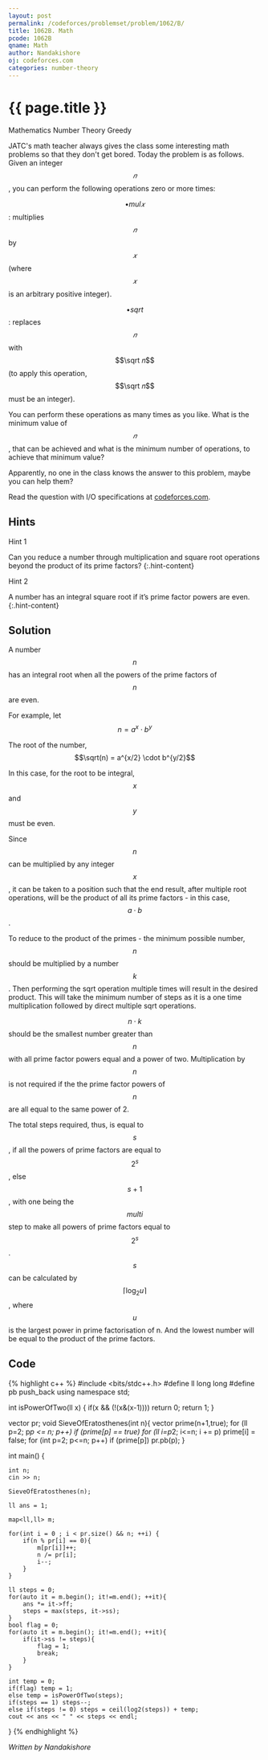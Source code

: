 ```yaml
---
layout: post
permalink: /codeforces/problemset/problem/1062/B/
title: 1062B. Math
pcode: 1062B
qname: Math
author: Nandakishore
oj: codeforces.com
categories: number-theory
---
```


{{ page.title }}
================

<span class="tag-boxed">Mathematics</span>
<span class="tag-boxed">Number Theory</span>
<span class="tag-boxed">Greedy</span>

JATC's math teacher always gives the class some interesting math problems so that they don't get bored. Today the problem is as follows. Given an integer $$𝑛$$, you can perform the following operations zero or more times:

$$\bullet mul 𝑥$$: multiplies $$𝑛$$ by $$𝑥$$ (where $$𝑥$$ is an arbitrary positive integer).

$$\bullet sqrt$$: replaces $$𝑛$$ with $$\sqrt 𝑛$$ (to apply this operation, $$\sqrt 𝑛$$ must be an integer). 

You can perform these operations as many times as you like. What is the minimum value of $$𝑛$$, that can be achieved and what is the minimum number of operations, to achieve that minimum value?

Apparently, no one in the class knows the answer to this problem, maybe you can help them?

Read the question with I/O specifications at [codeforces.com](https://codeforces.com/problemset/problem/1062/B/).

Hints
-----

<a class="hint-button">Hint 1</a>

Can you reduce a number through multiplication and square root operations beyond the product of its prime factors?
{:.hint-content}

<a class="hint-button">Hint 2</a>

A number has an integral square root if it’s prime factor powers are even.
{:.hint-content}

Solution
--------

A number $$n$$ has an integral root when all the powers of the prime factors of $$n$$ are even. 

For example, let $$n = a^{x} \cdot b^{y}$$

The root of the number, $$\sqrt(n) = a^{x/2} \cdot b^{y/2}$$

In this case, for the root to be integral, $$x$$ and $$y$$ must be even.

Since $$n$$ can be multiplied by any integer $$x$$, it can be taken to a position such that the end result, after multiple root operations, will be the product of all its prime factors - in this case, $$a \cdot b$$.

To reduce to the product of the primes - the minimum possible number, $$n$$ should be multiplied  by a number $$k$$. Then performing the sqrt operation multiple times will result in the desired product. This will take the minimum number of steps as it is a one time multiplication followed by direct multiple sqrt operations.

$$n \cdot k$$ should be the smallest number greater than $$n$$ with all prime factor powers equal and a power of two. Multiplication by $$n$$ is not required if the the prime factor powers of $$n$$ are all equal to the same power of 2.

The total steps required, thus, is equal to $$s$$, if all the powers of prime factors are equal to $$2^{s}$$, else $$s + 1$$, with one being the $$multi$$ step to make all powers of prime factors equal to $$2^{s}$$. $$s$$ can be calculated by $$\lceil \log_2 u \rceil$$, where $$u$$ is the largest power in prime factorisation of n. And the lowest number will be equal to the product of the prime factors.

Code
----

{% highlight c++ %}
#include <bits/stdc++.h>
#define ll long long
#define pb push_back
using namespace std;

int isPowerOfTwo(ll x) {
    if(x && (!(x&(x-1)))) return 0;
    return 1;
} 

vector<int> pr;
void SieveOfEratosthenes(int n){
    vector<bool> prime(n+1,true);
    for (ll p=2; p*p <= n; p++) if (prime[p] == true) for (ll i=p*2; i<=n; i += p) prime[i] = false;
    for (int p=2; p<=n; p++) if (prime[p]) pr.pb(p);
}

int main() {

    int n;
    cin >> n;
    
    SieveOfEratosthenes(n);
    
    ll ans = 1;
    
    map<ll,ll> m;
    
    for(int i = 0 ; i < pr.size() && n; ++i) {
        if(n % pr[i] == 0){
            m[pr[i]]++;
            n /= pr[i];
            i--;
        }
    }
   
    ll steps = 0;
    for(auto it = m.begin(); it!=m.end(); ++it){
        ans *= it->ff;
        steps = max(steps, it->ss);
    }
    bool flag = 0;
    for(auto it = m.begin(); it!=m.end(); ++it){
        if(it->ss != steps){
            flag = 1;
            break;
        }
    }

    int temp = 0;
    if(flag) temp = 1;
    else temp = isPowerOfTwo(steps);
    if(steps == 1) steps--;
    else if(steps != 0) steps = ceil(log2(steps)) + temp;
    cout << ans << " " << steps << endl;
}
{% endhighlight %}

*Written by Nandakishore*
